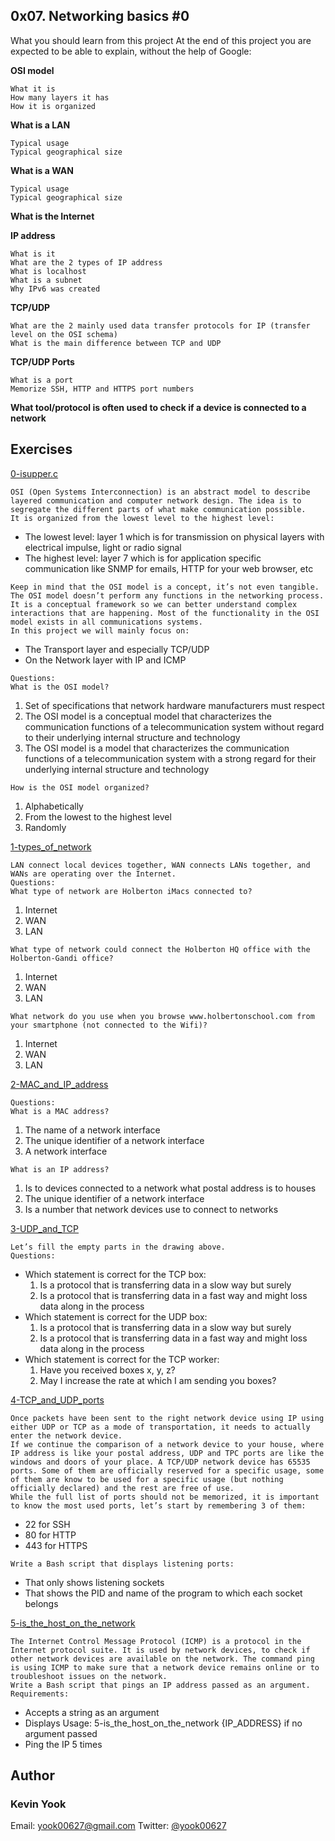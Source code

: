 ## 0x07. Networking basics #0

What you should learn from this project
At the end of this project you are expected to be able to explain, without the help of Google:

**OSI model**

	What it is
	How many layers it has
	How it is organized

**What is a LAN**

	Typical usage
	Typical geographical size

**What is a WAN**

	Typical usage
	Typical geographical size
**What is the Internet**

**IP address**

	What is it
	What are the 2 types of IP address
	What is localhost
	What is a subnet
	Why IPv6 was created

**TCP/UDP**

	What are the 2 mainly used data transfer protocols for IP (transfer level on the OSI schema)
	What is the main difference between TCP and UDP

**TCP/UDP Ports**

	What is a port
	Memorize SSH, HTTP and HTTPS port numbers

**What tool/protocol is often used to check if a device is connected to a network**

## Exercises

[0-isupper.c](./0-isupper.c)
```
OSI (Open Systems Interconnection) is an abstract model to describe layered communication and computer network design. The idea is to segregate the different parts of what make communication possible.
It is organized from the lowest level to the highest level:
```
* The lowest level: layer 1 which is for transmission on physical layers with electrical impulse, light or radio signal
* The highest level: layer 7 which is for application specific communication like SNMP for emails, HTTP for your web browser, etc
```
Keep in mind that the OSI model is a concept, it’s not even tangible. The OSI model doesn’t perform any functions in the networking process. It is a conceptual framework so we can better understand complex interactions that are happening. Most of the functionality in the OSI model exists in all communications systems.
In this project we will mainly focus on:
```
* The Transport layer and especially TCP/UDP
* On the Network layer with IP and ICMP
```
Questions:
What is the OSI model?
```
1. Set of specifications that network hardware manufacturers must respect
2. The OSI model is a conceptual model that characterizes the communication functions of a telecommunication system without regard to their underlying internal structure and technology
3. The OSI model is a model that characterizes the communication functions of a telecommunication system with a strong regard for their underlying internal structure and technology
```
How is the OSI model organized?
```
1. Alphabetically
2. From the lowest to the highest level
3. Randomly

[1-types_of_network](./1-types_of_network)
```
LAN connect local devices together, WAN connects LANs together, and WANs are operating over the Internet.
Questions:
What type of network are Holberton iMacs connected to?
```
1. Internet
2. WAN
3. LAN
```
What type of network could connect the Holberton HQ office with the Holberton-Gandi office?
```
1. Internet
2. WAN
3. LAN
```
What network do you use when you browse www.holbertonschool.com from your smartphone (not connected to the Wifi)?
```
1. Internet
2. WAN
3. LAN

[2-MAC_and_IP_address](./2-MAC_and_IP_address)
```
Questions:
What is a MAC address?
```
1. The name of a network interface
2. The unique identifier of a network interface
3. A network interface
```
What is an IP address?
```
1. Is to devices connected to a network what postal address is to houses
2. The unique identifier of a network interface
3. Is a number that network devices use to connect to networks

[3-UDP_and_TCP](./3-UDP_and_TCP)
```
Let’s fill the empty parts in the drawing above.
Questions:
```
* Which statement is correct for the TCP box: 
  1. Is a protocol that is transferring data in a slow way but surely
  2. Is a protocol that is transferring data in a fast way and might loss data along in the process
* Which statement is correct for the UDP box: 
  1. Is a protocol that is transferring data in a slow way but surely
  2. Is a protocol that is transferring data in a fast way and might loss data along in the process
* Which statement is correct for the TCP worker: 
  1. Have you received boxes x, y, z?
  2. May I increase the rate at which I am sending you boxes?

[4-TCP_and_UDP_ports](./4-TCP_and_UDP_ports)
```
Once packets have been sent to the right network device using IP using either UDP or TCP as a mode of transportation, it needs to actually enter the network device.
If we continue the comparison of a network device to your house, where IP address is like your postal address, UDP and TPC ports are like the windows and doors of your place. A TCP/UDP network device has 65535 ports. Some of them are officially reserved for a specific usage, some of them are know to be used for a specific usage (but nothing officially declared) and the rest are free of use.
While the full list of ports should not be memorized, it is important to know the most used ports, let’s start by remembering 3 of them:
```
* 22 for SSH
* 80 for HTTP
* 443 for HTTPS
```
Write a Bash script that displays listening ports:
```
* That only shows listening sockets
* That shows the PID and name of the program to which each socket belongs

[5-is_the_host_on_the_network](./5-is_the_host_on_the_network)
```
The Internet Control Message Protocol (ICMP) is a protocol in the Internet protocol suite. It is used by network devices, to check if other network devices are available on the network. The command ping is using ICMP to make sure that a network device remains online or to troubleshoot issues on the network. 
Write a Bash script that pings an IP address passed as an argument.
Requirements: 
```
* Accepts a string as an argument
* Displays Usage: 5-is_the_host_on_the_network {IP_ADDRESS} if no argument passed
* Ping the IP 5 times

## Author
### Kevin Yook 
Email: <yook00627@gmail.com> Twitter: [@yook00627](https://twitter.com/yook00627)
